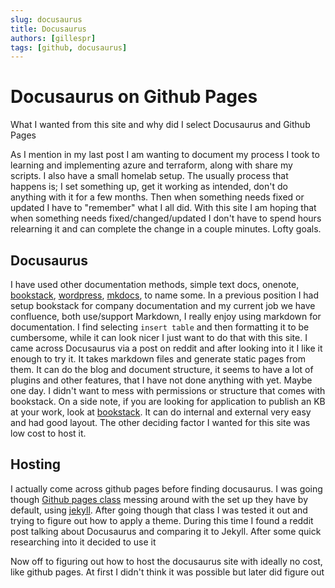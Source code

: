```yaml
---
slug: docusaurus
title: Docusaurus
authors: [gillespr]
tags: [github, docusaurus]
---
```


# Docusaurus on Github Pages

What I wanted from this site and why did I select Docusaurus and Github Pages

<!-- truncate -->

As I mention in my last post I am wanting to document my process I took to learning and implementing azure and terraform, along with share my scripts. I also have a small homelab setup. The usually process that happens is; I set something up, get it working as intended, don't do anything with it for a few months. Then when something needs fixed or updated I have to "remember" what I all did. With this site I am hoping that when something needs fixed/changed/updated I don't have to spend hours relearning it and can complete the change in a couple minutes. Lofty goals. 

## Docusaurus

I have used other documentation methods, simple text docs, onenote, [bookstack](https://www.bookstackapp.com/), [wordpress](https://wordpress.com), [mkdocs](https://mkdocs.org), to name some. In a previous position I had setup bookstack for company documentation and my current job we have confluence, both use/support Markdown, I really enjoy using markdown for documentation. I find selecting `insert table` and then formatting it  to be cumbersome, while it can look nicer I just want to do that with this site. I came across Docusaurus via a post on reddit and after looking into it I like it enough to try it. It takes markdown files and generate static pages from them. It can do the blog and document structure, it seems to have a lot of plugins and other features, that I have not done anything with yet. Maybe one day. I didn't want to mess with permissions or structure that comes with bookstack. On a side note, if you are looking for application to publish an KB at your work, look at [bookstack](https://bookstackapp.com). It can do internal and external very easy and had good layout. The other deciding factor I wanted for this site was low cost to host it. 

## Hosting
I actually come across github pages before finding docusaurus. I was going though [Github pages class](https://github.com/skills/github-pages) messing around with the set up they have by default, using [jekyll](https://jekyllrb.com/). After going though that class I was tested it out and trying to figure out how to apply a theme. During this time I found a reddit post talking about Docusaurus and comparing it to Jekyll. After some quick researching into it decided to use it 

Now off to figuring out how to host the docusaurus site with ideally no cost, like github pages. At first I didn't think it was possible but later did figure out 